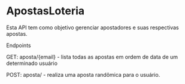 # ApostasLoteria

Esta API tem como objetivo gerenciar apostadores e suas respectivas apostas.

Endpoints

GET: aposta/{email} - lista todas as apostas em ordem de data de um determinado usuário

POST: aposta/ - realiza uma aposta randômica para o usuário.
